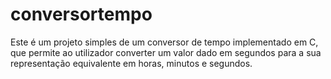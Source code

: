 # conversortempo
Este é um projeto simples de um conversor de tempo implementado em C, que permite ao utilizador converter um valor dado em segundos para a sua representação equivalente em horas, minutos e segundos.
